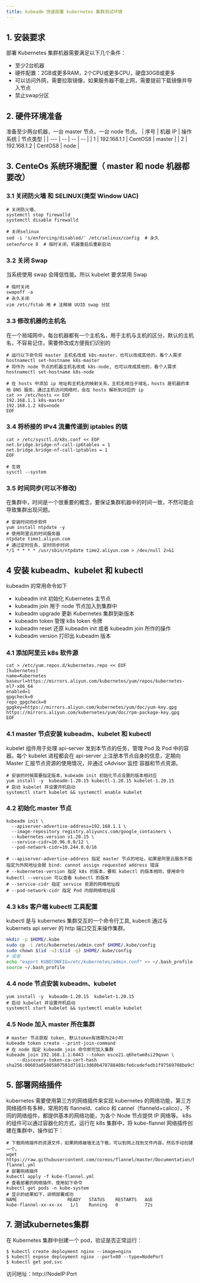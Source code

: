 ```yaml
---
title: kubeadm 快速部署 kubernetes 集群测试环境
---
```

## 1. 安装要求

部署 Kubernetes 集群机器需要满足以下几个条件：

- 至少2台机器
- 硬件配置：2GB或更多RAM，2个CPU或更多CPU，硬盘30GB或更多
- 可以访问外网，需要拉取镜像，如果服务器不能上网，需要提前下载镜像并导入节点
- 禁止swap分区

## 2. 硬件环境准备
准备至少两台机器，一台 master 节点，一台 node 节点。
| 序号 |  机器 IP     | 操作系统 | 节点类型 |
| --- | --           |  --      |    --   |
| 1   | 192.168.1.1 | CentOS8  | master  |
| 2   | 192.168.1.2 | CentOS8  |  node   |

## 3. CenteOs 系统环境配置（ master 和 node 机器都要改）
### 3.1 关闭防火墙 和 SELINUX(类型 Window UAC)
```
# 关闭防火墙，
systemctl stop firewalld
systemctl disable firewalld

# 关闭selinux
sed -i 's/enforcing/disabled/' /etc/selinux/config  # 永久
setenforce 0  # 临时关闭，机器重启后重新启动
```
### 3.2 关闭 Swap
当系统使用 swap 会降低性能。所以 kubelet 要求禁用 Swap
```
# 临时关闭
swapoff -a
# 永久关闭
vim /etc/fstab 用 # 注释掉 UUID swap 分区
```
### 3.3 修改机器的主机名
在一个局域网中，每台机器都有一个主机名，用于主机与主机的区分，默认的主机名，不容易记住，需要修改成方便我们识别的
```
# 运行以下命令将 master 主机名改成 k8s-master，也可以改成其他的，看个人需求
hostnamectl set-hostname k8s-master
# 将作为 node 节点的机器主机名改成 k8s-node, 也可以改成其他的，看个人需求
hostnamectl set-hostname k8s-node

# 在 hosts 中添加 ip 地址和主机名的映射关系，主机名相当于域名，hosts 是机器的本地 DNS 服务，通过主机访问网络时，会在 hosts 解析到对应的 ip
cat >> /etc/hosts << EOF
192.168.1.1 k8s-master
192.168.1.2 k8s=node
EOF
```
### 3.4 将桥接的 IPv4 流量传递到 iptables 的链
```
cat > /etc/sysctl.d/k8s.conf << EOF
net.bridge.bridge-nf-call-ip6tables = 1
net.bridge.bridge-nf-call-iptables = 1
EOF

# 生效
sysctl --system 
```
### 3.5 时间同步(可以不修改)
在集群中，时间是一个很重要的概念，要保证集群机器中的时间一致，不然可能会导致集群出现问题。
```
# 安装时间同步软件
yum install ntpdate -y
# 使用阿里云的时间服务器
ntpdate time1.aliyun.com 
# 通过定时任务，定时同步时间
*/1 * * * * /usr/sbin/ntpdate time2.aliyun.com > /dev/null 2>&1

```


## 4 安装 kubeadm、kubelet 和 kubectl
 kubeadm 的常用命令如下
 - kubeadm init 初始化 Kubernetes 主节点
 - kubeadm join 用于 node 节点加入到集群中
 - kubeadm upgrade 更新 Kubernetes 集群到新版本
 - kubeadm token 管理 k8s token 令牌
 - kubeadm reset 还原 kubeadm init 或者 kubeadm join 所作的操作
 - kubeadm version 打印出 kubeadm 版本

### 4.1 添加阿里云 k8s 软件源
```
cat > /etc/yum.repos.d/kubernetes.repo << EOF
[kubernetes]
name=Kubernetes
baseurl=https://mirrors.aliyun.com/kubernetes/yum/repos/kubernetes-el7-x86_64
enabled=1
gpgcheck=0
repo_gpgcheck=0
gpgkey=https://mirrors.aliyun.com/kubernetes/yum/doc/yum-key.gpg https://mirrors.aliyun.com/kubernetes/yum/doc/rpm-package-key.gpg
EOF
```

### 4.1 master 节点安装 kubeadm、kubelet 和 kubectl
kubelet 组件用于处理 api-server 发到本节点的任务，管理 Pod 及 Pod 中的容器。每个 kubelet 进程都会在 api-server 上注册本节点自身的信息，定期向 Master 汇报节点资源的使用情况，并通过 cAdvisor 监控 容器和节点资源。
```
# 安装的时候需要指定版本，kubeadm init 初始化节点设置的版本相对应
yum install -y  kubeadm-1.20.15 kubectl-1.20.15 kubelet-1.20.15
# 启动 kubelet 并设置开机启动
systemctl start kubelet && systemctl enable kubelet
```

### 4.2 初始化 master 节点
```
kubeadm init \
  --apiserver-advertise-address=192.168.1.1 \ 
  --image-repository registry.aliyuncs.com/google_containers \
  --kubernetes-version v1.20.15 \
  --service-cidr=10.96.0.0/12 \
  --pod-network-cidr=10.244.0.0/16

# --apiserver-advertise-address 指定 master 节点的地址，如果是阿里云服务不能指定为外网地址会报 bind: cannot assign requested address 错误
# --kubernetes-version 指定 k8s 的版本，要和 kubectl 的版本相同，使用命令 kubectl --version 可以查看 kubectl 的版本
# --service-cidr 指定 service 资源的网络地址段
# --pod-network-cidr 指定 Pod 内部网络地址段

```
### 4.3 k8s 客户端 kubectl 工具配置
kubectl 是与 kubernetes 集群交互的一个命令行工具, kubectl 通过与 kubernets api server 的 http 端口交互来操作集群。
```bash
mkdir -p $HOME/.kube
sudo cp -i /etc/kubernetes/admin.conf $HOME/.kube/config
sudo chown $(id -u):$(id -g) $HOME/.kube/config
# 或者
echo "export KUBECONFIG=/etc/kubernetes/admin.conf" >> ~/.bash_profile
source ~/.bash_profile
```
### 4.4 node 节点安装 kubeadm、kubelet 
```
yum install -y  kubeadm-1.20.15  kubelet-1.20.15
# 启动 kubelet 并设置开机启动
systemctl start kubelet && systemctl enable kubelet
```
### 4.5 Node 加入 master 所在集群
```
# master 节点获取 token, 默认token有效期为24小时 
kubeadm token create --print-join-command
# 在 node 指定 kubeadm join 命令即可加入集群 
kubeadm join 192.168.1.1:6443 --token esce21.q6hetwm8si29qxwn \
    --discovery-token-ca-cert-hash sha256:00603a05805807501d7181c3d60b478788408cfe6cedefedb1f97569708be9c5

```

## 5. 部署网络插件
kubernetes 需要使用第三方的网络插件来实现 kubernetes 的网络功能，第三方网络插件有多种，常用的有 flanneld、calico 和 cannel（flanneld+calico），不同的网络组件，都提供基本的网络功能，为各个 Node 节点提供 IP 网络等。
k8s 的组件可以通过容器化的方式，运行在 k8s 集群中，将 kube-flannel 网络插件创建在集群中，操作如下：
```
# 下载网络插件的资源文件，如果网络被墙无法下载，可以到网上找到文件内容，然后手动创建一个。
wget https://raw.githubusercontent.com/coreos/flannel/master/Documentation/kube-flannel.yml
# 部署网络插件
kubectl apply -f kube-flannel.yml     
# 查看部署的网络插件，使用如下命令       
kubectl get pods -n kube-system
# 显示的结果如下，说明部署成功
NAME                   READY   STATUS    RESTARTS   AGE
kube-flannel-xx-xx-xx   1/1    Running   0          72s

```

## 7. 测试kubernetes集群

在 Kubernetes 集群中创建一个 pod，验证是否正常运行：

```
$ kubectl create deployment nginx --image=nginx
$ kubectl expose deployment nginx --port=80 --type=NodePort
$ kubectl get pod,svc
```

访问地址：http://NodeIP:Port  




